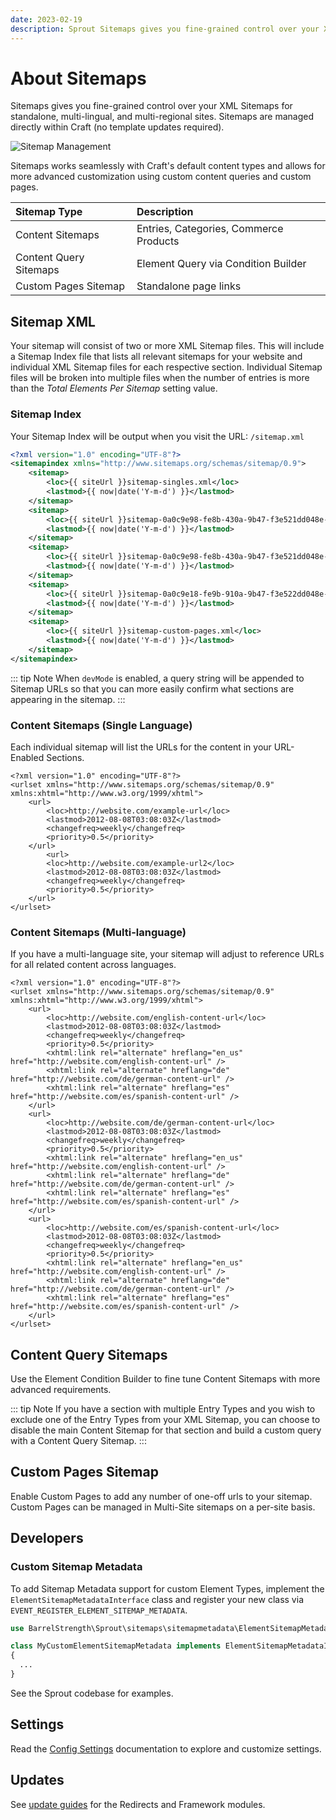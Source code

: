 ```yaml
---
date: 2023-02-19
description: Sprout Sitemaps gives you fine-grained control over your XML Sitemaps for standalone, multi-lingual, and multi-regional sites.
---
```


# About Sitemaps

Sitemaps gives you fine-grained control over your XML Sitemaps for standalone, multi-lingual, and multi-regional sites. Sitemaps are managed directly within Craft (no template updates required).

![Sitemap Management](../images/seo/xml-sitemap.png)

Sitemaps works seamlessly with Craft's default content types and allows for more advanced customization using custom content queries and custom pages. 

| Sitemap Type           | Description                            |
|:-----------------------|:---------------------------------------|
| Content Sitemaps       | Entries, Categories, Commerce Products |
| Content Query Sitemaps | Element Query via Condition Builder    |
| Custom Pages Sitemap   | Standalone page links                  |

## Sitemap XML

Your sitemap will consist of two or more XML Sitemap files. This will include a Sitemap Index file that lists all relevant sitemaps for your website and individual XML Sitemap files for each respective section. Individual Sitemap files will be broken into multiple files when the number of entries is more than the _Total Elements Per Sitemap_ setting value.

### Sitemap Index

Your Sitemap Index will be output when you visit the URL: `/sitemap.xml`

``` xml Craft 3
<?xml version="1.0" encoding="UTF-8"?>
<sitemapindex xmlns="http://www.sitemaps.org/schemas/sitemap/0.9">
    <sitemap>
        <loc>{{ siteUrl }}sitemap-singles.xml</loc>
        <lastmod>{{ now|date('Y-m-d') }}</lastmod>
    </sitemap>
    <sitemap>
        <loc>{{ siteUrl }}sitemap-0a0c9e98-fe8b-430a-9b47-f3e521dd048e-1.xml</loc>
        <lastmod>{{ now|date('Y-m-d') }}</lastmod>
    </sitemap>
    <sitemap>
        <loc>{{ siteUrl }}sitemap-0a0c9e98-fe8b-430a-9b47-f3e521dd048e-2.xml</loc>
        <lastmod>{{ now|date('Y-m-d') }}</lastmod>
    </sitemap>
    <sitemap>
        <loc>{{ siteUrl }}sitemap-0a0c9e18-fe9b-910a-9b47-f3e522dd048e-1.xml</loc>
        <lastmod>{{ now|date('Y-m-d') }}</lastmod>
    </sitemap>
    <sitemap>
        <loc>{{ siteUrl }}sitemap-custom-pages.xml</loc>
        <lastmod>{{ now|date('Y-m-d') }}</lastmod>
    </sitemap>
</sitemapindex>
```

::: tip Note
When `devMode` is enabled, a query string will be appended to Sitemap URLs so that you can more easily confirm what sections are appearing in the sitemap.
:::

### Content Sitemaps (Single Language)

Each individual sitemap will list the URLs for the content in your URL-Enabled Sections.

```
<?xml version="1.0" encoding="UTF-8"?>
<urlset xmlns="http://www.sitemaps.org/schemas/sitemap/0.9" xmlns:xhtml="http://www.w3.org/1999/xhtml">
    <url>
        <loc>http://website.com/example-url</loc>
        <lastmod>2012-08-08T03:08:03Z</lastmod>
        <changefreq>weekly</changefreq>
        <priority>0.5</priority>   
    </url>
        <url>
        <loc>http://website.com/example-url2</loc>
        <lastmod>2012-08-08T03:08:03Z</lastmod>
        <changefreq>weekly</changefreq>
        <priority>0.5</priority>   
    </url>
</urlset>
```

### Content Sitemaps (Multi-language)

If you have a multi-language site, your sitemap will adjust to reference URLs for all related content across languages.

```
<?xml version="1.0" encoding="UTF-8"?>
<urlset xmlns="http://www.sitemaps.org/schemas/sitemap/0.9" xmlns:xhtml="http://www.w3.org/1999/xhtml">
    <url>
        <loc>http://website.com/english-content-url</loc>
        <lastmod>2012-08-08T03:08:03Z</lastmod>
        <changefreq>weekly</changefreq>
        <priority>0.5</priority>
        <xhtml:link rel="alternate" hreflang="en_us" href="http://website.com/english-content-url" />
        <xhtml:link rel="alternate" hreflang="de" href="http://website.com/de/german-content-url" />
        <xhtml:link rel="alternate" hreflang="es" href="http://website.com/es/spanish-content-url" />     
    </url>
    <url>
        <loc>http://website.com/de/german-content-url</loc>
        <lastmod>2012-08-08T03:08:03Z</lastmod>
        <changefreq>weekly</changefreq>
        <priority>0.5</priority>
        <xhtml:link rel="alternate" hreflang="en_us" href="http://website.com/english-content-url" />
        <xhtml:link rel="alternate" hreflang="de" href="http://website.com/de/german-content-url" />
        <xhtml:link rel="alternate" hreflang="es" href="http://website.com/es/spanish-content-url" />     
    </url>
    <url>
        <loc>http://website.com/es/spanish-content-url</loc>
        <lastmod>2012-08-08T03:08:03Z</lastmod>
        <changefreq>weekly</changefreq>
        <priority>0.5</priority>
        <xhtml:link rel="alternate" hreflang="en_us" href="http://website.com/english-content-url" />
        <xhtml:link rel="alternate" hreflang="de" href="http://website.com/de/german-content-url" />
        <xhtml:link rel="alternate" hreflang="es" href="http://website.com/es/spanish-content-url" />     
    </url>
</urlset>
```
## Content Query Sitemaps 

Use the Element Condition Builder to fine tune Content Sitemaps with more advanced requirements.

::: tip Note
If you have a section with multiple Entry Types and you wish to exclude one of the Entry Types from your XML Sitemap, you can choose to disable the main Content Sitemap for that section and build a custom query with a Content Query Sitemap.
:::

## Custom Pages Sitemap

Enable Custom Pages to add any number of one-off urls to your sitemap. Custom Pages can be managed in Multi-Site sitemaps on a per-site basis.

## Developers

### Custom Sitemap Metadata

To add Sitemap Metadata support for custom Element Types, implement the `ElementSitemapMetadataInterface` class and register your new class via `EVENT_REGISTER_ELEMENT_SITEMAP_METADATA`.

``` php
use BarrelStrength\Sprout\sitemaps\sitemapmetadata\ElementSitemapMetadataInterface;

class MyCustomElementSitemapMetadata implements ElementSitemapMetadataInterface
{
  ...
}
```

See the Sprout codebase for examples.

## Settings

Read the [Config Settings](./../configuration/sprout-config.md) documentation to explore and customize settings.

## Updates

See [update guides](../configuration/updates.md) for the Redirects and Framework modules.
